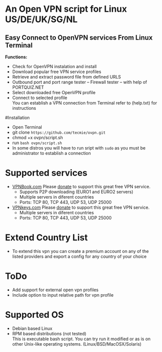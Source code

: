 # An Open VPN script for Linux US/DE/UK/SG/NL

## Easy Connect to OpenVPN services From Linux Terminal

**Functions:**   
* Check for OpenVPN instalation and install
* Download popular free VPN service profiles
* Retrieve and extract password file from defined URLS
* Outbound port and port range tester – Firewall tester – with help of PORTQUIZ.NET
* Select downloaded free OpenVPN profile
* Connect to selected profile   
You can establish a VPN connection from Terminal refer to (help.txt) for instructions     


#Installation

* Open Terminal 
* git clone `https://github.com/tecmie/ovpn.git`    
* chmod +x ovpn/script.sh     
* run `bash ovpn/script.sh`
* In some distros you will have to run sript with `sudo` as you must be administrator to establish a connection


# Supported services   
* [VPNBook.com](www.VPNBook.com/) Please [donate](http://www.vpnbook.com/freevpn) to support this great free VPN service.
  * Supports P2P downloading (EURO1 and EURO2 servers) 
  * Multiple servers in diferent countries
  * Ports: TCP 80, TCP 443, UDP 53, UDP 25000     
* [VPNkeys.com](https://www.vpnkeys.com/) Please [donate](https://www.vpnkeys.com/get-free-vpn-instantly/) to support this great free VPN service.  
  * Multiple servers in diferent countries  
  * Ports: TCP 80, TCP 443, UDP 53, UDP 25000   


# Extend Country List 
- To extend this vpn you can create a premium account on any of the listed providers and export a config for any country of your choice


# ToDo
- Add support for external open vpn profiles
- Include option to input relative path for vpn profile


# Supported OS   
* Debian based Linux   
* RPM based distributions (not tested)   
This is executable bash script. You can try run it modified or as is on other Unix-like operating systems. (Linux/BSD/MacOSX/Solaris)    
